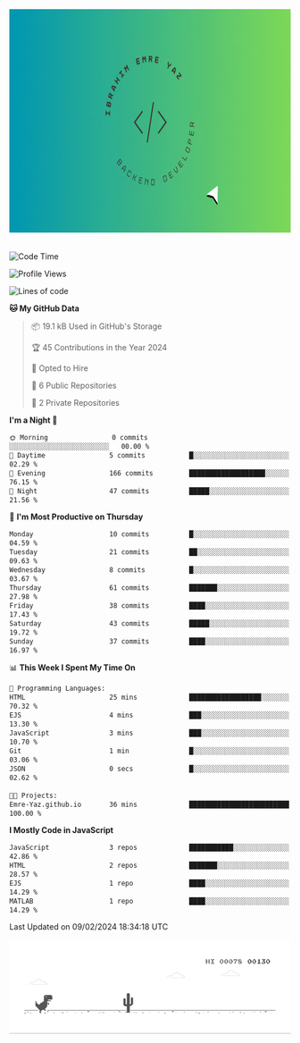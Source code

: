 <a href="https://emre-yaz.github.io/" target="_blank">
  <img src="Logo.gif" alt="Personal Logo" width="900" height="400">
</a>
<br>
<br>

<!--START_SECTION:waka-->
![Code Time](http://img.shields.io/badge/Code%20Time-17%20hrs%2054%20mins-blue)

![Profile Views](http://img.shields.io/badge/Profile%20Views-1-blue)

![Lines of code](https://img.shields.io/badge/From%20Hello%20World%20I%27ve%20Written-614.7%20thousand%20lines%20of%20code-blue)

**🐱 My GitHub Data** 

> 📦 19.1 kB Used in GitHub's Storage 
 > 
> 🏆 45 Contributions in the Year 2024
 > 
> 💼 Opted to Hire
 > 
> 📜 6 Public Repositories 
 > 
> 🔑 2 Private Repositories 
 > 
**I'm a Night 🦉** 

```text
🌞 Morning                0 commits           ░░░░░░░░░░░░░░░░░░░░░░░░░   00.00 % 
🌆 Daytime                5 commits           █░░░░░░░░░░░░░░░░░░░░░░░░   02.29 % 
🌃 Evening                166 commits         ███████████████████░░░░░░   76.15 % 
🌙 Night                  47 commits          █████░░░░░░░░░░░░░░░░░░░░   21.56 % 
```
📅 **I'm Most Productive on Thursday** 

```text
Monday                   10 commits          █░░░░░░░░░░░░░░░░░░░░░░░░   04.59 % 
Tuesday                  21 commits          ██░░░░░░░░░░░░░░░░░░░░░░░   09.63 % 
Wednesday                8 commits           █░░░░░░░░░░░░░░░░░░░░░░░░   03.67 % 
Thursday                 61 commits          ███████░░░░░░░░░░░░░░░░░░   27.98 % 
Friday                   38 commits          ████░░░░░░░░░░░░░░░░░░░░░   17.43 % 
Saturday                 43 commits          █████░░░░░░░░░░░░░░░░░░░░   19.72 % 
Sunday                   37 commits          ████░░░░░░░░░░░░░░░░░░░░░   16.97 % 
```


📊 **This Week I Spent My Time On** 

```text
💬 Programming Languages: 
HTML                     25 mins             ██████████████████░░░░░░░   70.32 % 
EJS                      4 mins              ███░░░░░░░░░░░░░░░░░░░░░░   13.30 % 
JavaScript               3 mins              ███░░░░░░░░░░░░░░░░░░░░░░   10.70 % 
Git                      1 min               █░░░░░░░░░░░░░░░░░░░░░░░░   03.06 % 
JSON                     0 secs              █░░░░░░░░░░░░░░░░░░░░░░░░   02.62 % 

🐱‍💻 Projects: 
Emre-Yaz.github.io       36 mins             █████████████████████████   100.00 % 
```

**I Mostly Code in JavaScript** 

```text
JavaScript               3 repos             ███████████░░░░░░░░░░░░░░   42.86 % 
HTML                     2 repos             ███████░░░░░░░░░░░░░░░░░░   28.57 % 
EJS                      1 repo              ████░░░░░░░░░░░░░░░░░░░░░   14.29 % 
MATLAB                   1 repo              ████░░░░░░░░░░░░░░░░░░░░░   14.29 % 
```




 Last Updated on 09/02/2024 18:34:18 UTC
<!--END_SECTION:waka-->

![Alt Text](dino.gif)

<!--
**Emre-Yaz/emre-yaz** is a ✨ _special_ ✨ repository because its `README.md` (this file) appears on your GitHub profile.
-->
